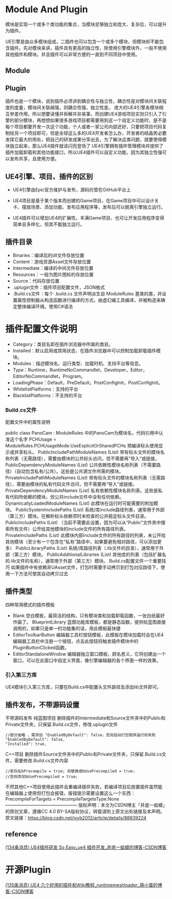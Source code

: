 #  Module And Plugin

模块是实现一个或多个类功能的集合，当模块足够独立和庞大、复杂后，可以提升为插件。

UE引擎是由众多模块组成，二插件也可以包含一个或多个模块，但模块却不能包含插件。先对模块来讲，插件具有更高的独立性，除使用引擎模块外，一般不使用其他插件和模块。并且插件可以非常方便的一直到不同项目中使用。

## Module



## Plugin

插件也是一个模块，说到插件必须讲到耦合性与独立性，耦合性是对模块间关联程度的度量，模块间关联越强，则耦合性强，独立性差。
庞大的UE4引擎各模块相互参差作用，所以想要读懂并拆解并非易事，而创建UE4游戏项目实则只引入了引擎的部分模块，再想想如果很多游戏项目都需要用到这一个自定义功能时，是不是每个项目都要开发一次这个功能，个人或者一家公司内部还好，只要把项目代码复制给另一个项目即可，但是全球这么多的UE4开发者怎么办，开发者的结晶势必要发挥它最大的用处，把自己的研发成果分享出去，为了解决这类问题，就要使得模块独立起来，那么UE4插件就该闪亮登场了
 UE4引擎拥有插件管理模块并提供了插件加载卸载和其他功能接口，所以UE4插件可以自定义功能，因为其独立性强可以发布共享，且使用方便。

## UE4引擎、项目、插件的区别

- UE4引擎由Epic官方维护与发布，源码托管在GitHub平台上

- UE4项目是基于某个版本而创建的Game项目，在Game项目中可以设计关卡、摆放场景、添加功能、发布应用程序等，发布后可以脱离引擎独立运行。

- UE4插件可以增加UE4的扩展性，丰满Game项目，也可让开发应用程序变得简单且多样化，但其不能独立运行。

## 插件目录

- Binaries：编译后的dll文件存放位置
- Content：游戏资源Asset文件存放位置
- Intermediate：编译的中间文件存放位置
- Resources：一般为图片图标的存放位置
- Source：代码存放位置
- .uplugin文件：插件项目配置文件，JSON格式
- .Build.cs文件：每个 .build.cs 文件声明派生自 ModuleRules 基类的类，并设置属性控制器从构造函数进行编译的方式。由虚幻编工具编译，并被构造来确定整体编译环境。使用C#语法
  

# 插件配置文件说明

- Category：类目名即在插件浏览器中所属的类目。
- Installed：默认启用或禁用状态，在插件浏览器中可以控制加载卸载插件模块。
- Modules：描述模块名、运行类型、加载时机、支持平台等信息。
- Type：Runtime，RuntimeNoCommandlet，Developer，Editor，EditorNoCommandlet，Program。
- LoadingPhase：Default，PreDefault，PostConfigInit，PostConfigInit。
- WhitelistPlatforms：支持的平台
- BlacklistPlatforms：不支持的平台

### **Build.cs文件**

配置文件中的属性说明

public class PanoCam : ModuleRules 中的PanoCam为模块名，代码引用中认准这个名字
PCHUsage = ModuleRules.PCHUsageMode.UseExplicitOrSharedPCHs
预编译标头使用显示或共享标头。
PublicIncludePathModuleNames (List)
带有标头文件的模块名称列表（无需路径），需要由模块的公共标头访问，但不需要再“导入”或链接。
PublicDependencyModuleNames (List)
公共依赖性模块名称列表（不需要路径）（自动包含私有/公共）。这些是公共源文件所需的模块。
PrivateIncludePathModuleNames (List)
带有标头文件的模块名称列表（无需路径），需要由模块的私有代码文件访问，但不需要再“导入”或链接。
PrivateDependencyModuleNames (List)
私有依赖性模块名称列表。这些是私有代码所依赖的模块，但公共include文件中没有任何依赖。
DynamicallyLoadedModuleNames (List)
此模块在运行时可能需要的附加模块。
PublicSystemIncludePaths (List)
系统/库include路径列表，通常用于外部（第三方）模块。在解析标头依赖项时未检查的公共稳定标头文件目录。
PublicIncludePaths (List)
（当前不需要此设置，因为可以从“Public”文件夹中搜索所有文件）公开给其他模块的include文件的所有路径列表。
PrivateIncludePaths (List)
此模块内部include文件的所有路径的列表，未公开给其他模块（至少有一个包含在“私有”路径中，如果要避免相对路径，可以添加更多）
PublicLibraryPaths (List)
系统/库路径列表（.lib文件的目录），通常用于外部（第三方）模块。
PublicAdditionalLibraries (List)
其他库的列表（包括扩展名的.lib文件的名称），通常用于外部（第三方）模块。
Build.cs配置文件一个重要技巧
如果插件中有依赖非UAsset文件，打包时需要手动拷贝到打包对应路径下，使用一下方法可使其自动拷贝过去

## 插件类型

四种常用模式的插件模板

- Blank
  空白模板，最简洁的结构，只有模块类和加载卸载函数，一张白纸最好作画了。
  BlueprintLibrary
  蓝图功能库模板，都是静态函数，提供给蓝图直接调用的，如果只是单一的功能集的话，用此模板最快捷
- EditorToolbarButton
  编辑器工具栏按钮模板，此模板在模块加载时会在UE4编辑器工具栏中注册一个按钮，点击此按钮将触发插件模块中的PluginButtonClicked函数。
- EditorStandaloneWindow
  编辑器独立窗口模板，顾名思义，它将创建出一个窗口，可以在此窗口中自定义界面，像引擎编辑器的各个界面一样的效果。

### 引入第三方库

UE4模块引入第三方库，只要在Build.cs中配置头文件路径及添加lib文件即可。



## 插件发布，不带源码设置

不带源码发布
纯蓝图项目
删除插件的Intermediate和Source文件夹中的Public和Private文件夹，只保留.Build.cs文件，修改.uplugin文件

```
//部分省略 ，需添加 "EnabledByDefault": false，否则启动打包程序运行将失败
"EnabledByDefault": false, 
"Installed": true,
```



C++项目
删除插件Source文件夹中的Public和Private文件夹，只保留.Build.cs文件，需要修改.Build.cs文件内容

```
//若存在bPrecompile = true; 则替换成bUsePrecompiled = true;
//否则添加bUsePrecompiled = true;
```



不然其他C++项目使用此插件会重编译插件失败，若编译项目后放置插件虽然能在编辑器上使用但打包会报错，报错提示需要设置这么一个东西：PrecompileForTargets = PrecompileTargetsType.None
————————————————
版权声明：本文为CSDN博主「井底一蛤蟆」的原创文章，遵循CC 4.0 BY-SA版权协议，转载请附上原文出处链接及本声明。
原文链接：https://blog.csdn.net/jxyb2012/article/details/88839224

## reference



[(134条消息) UE4插件研发 So Easy_ue4 插件开发_井底一蛤蟆的博客-CSDN博客](https://blog.csdn.net/jxyb2012/article/details/88839224?utm_medium=distribute.pc_relevant.none-task-blog-BlogCommendFromMachineLearnPai2-3.control)



# 开源Plugin

[(135条消息) UE4 几个好用的插件和Wiki教程_runtimemeshloader_萌小蛋的博客-CSDN博客](https://blog.csdn.net/u014532636/article/details/72729881)
